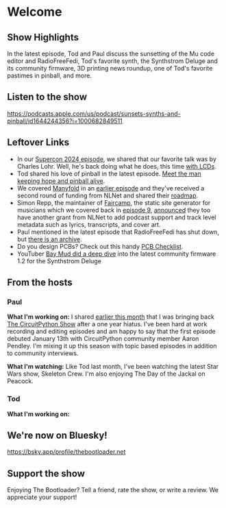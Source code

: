 # Welcome

## Show Highlights

In the latest episode, Tod and Paul discuss the sunsetting of the Mu code editor and RadioFreeFedi, Tod's favorite synth, the Synthstrom Deluge and its community firmware, 3D printing news roundup, one of Tod's favorite pastimes in pinball, and more.

## Listen to the show

https://podcasts.apple.com/us/podcast/sunsets-synths-and-pinball/id1644244356?i=1000682849511

## Leftover Links

* In our [Supercon 2024 episode](https://www.thebootloader.net/blog/2024/12/02/supercon-2024/), we shared that our favorite talk was by Charles Lohr.  Well, he's back doing what he does, this time [with LCDs](https://www.youtube.com/watch?v=KNDRUWlsu0k). 
* Tod shared his love of pinball in the latest episode. [Meet the man keeping hope and pinball alive](https://arstechnica.com/gaming/2025/01/meet-the-man-keeping-hope-and-70-year-old-pinball-machines-alive/).
* We covered [Manyfold](https://www.manyfold.app) in an [earlier episode](https://www.thebootloader.net/blog/2024/11/04/welcome-kevin-santo-cappuccio/) and they've received a second round of funding from NLNet and shared their [roadmap](https://manyfold.app/news/2025/01/01/manyfold-nlnet.html).
* Simon Repp, the maintainer of [Faircamp](https://simonrepp.com/faircamp/), the static site generator for musicians which we covered back in [episode 9](https://www.thebootloader.net/blog/2024/06/03/beautiful-bezier-curves/), [announced](https://post.lurk.org/@freebliss/113804889509469187) they too have another grant from NLNet to add podcast support and track level metadata such as lyrics, transcripts, and cover art. 
* Paul mentioned in the latest episode that RadioFreeFedi has shut down, but [there is an archive](https://archive.org/details/@lime_bar/lists/1/radio-free-fedi).
* Do you design PCBs?  Check out this handy [PCB Checklist](https://dominionofawesome.com/vca/electrical-design-checklist/).
* YouTuber [Bay Mud did a deep dive](https://www.youtube.com/watch?v=IiwvwLqUmq4) into the latest community firmware 1.2 for the Synthstrom Deluge

## From the hosts

### Paul

**What I'm working on:** I shared [earlier this month](https://buttondown.com/circuitpythonshow/archive/the-return-of-the-circuitpython-show/) that I was bringing back [The CircuitPython Show](https://www.circuitpythonshow.com/@circuitpythonshow) after a one year hiatus.  I've been hard at work recording and editing episodes and am happy to say that the first episode debuted January 13th with CircuitPython community member Aaron Pendley.  I'm mixing it up this season with topic based episodes in addition to community interviews.

**What I'm watching:** Like Tod last month, I've been watching the latest Star Wars show, Skeleton Crew.  I'm also enjoying The Day of the Jackal on Peacock.

### Tod

**What I'm working on:** 

## We're now on Bluesky!

https://bsky.app/profile/thebootloader.net

## Support the show
Enjoying The Bootloader?  Tell a friend, rate the show, or write a review.  We appreciate your support!

